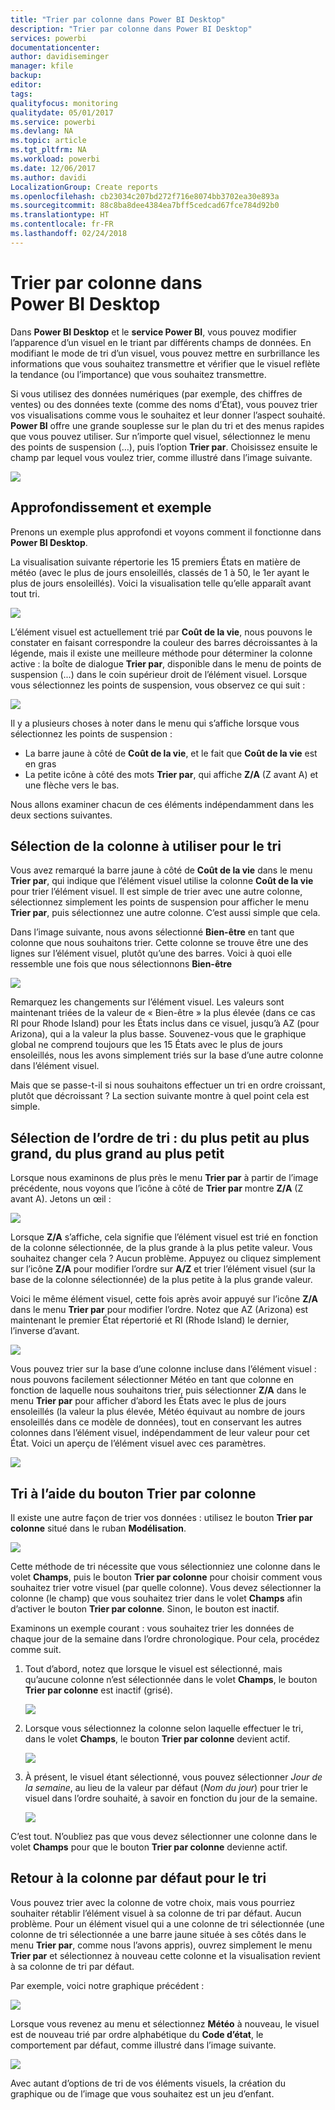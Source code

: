 ```yaml
---
title: "Trier par colonne dans Power BI Desktop"
description: "Trier par colonne dans Power BI Desktop"
services: powerbi
documentationcenter: 
author: davidiseminger
manager: kfile
backup: 
editor: 
tags: 
qualityfocus: monitoring
qualitydate: 05/01/2017
ms.service: powerbi
ms.devlang: NA
ms.topic: article
ms.tgt_pltfrm: NA
ms.workload: powerbi
ms.date: 12/06/2017
ms.author: davidi
LocalizationGroup: Create reports
ms.openlocfilehash: cb23034c207bd272f716e8074bb3702ea30e893a
ms.sourcegitcommit: 88c8ba8dee4384ea7bff5cedcad67fce784d92b0
ms.translationtype: HT
ms.contentlocale: fr-FR
ms.lasthandoff: 02/24/2018
---
```

# <a name="sort-by-column-in-power-bi-desktop"></a>Trier par colonne dans Power BI Desktop
Dans **Power BI Desktop** et le **service Power BI**, vous pouvez modifier l’apparence d’un visuel en le triant par différents champs de données. En modifiant le mode de tri d’un visuel, vous pouvez mettre en surbrillance les informations que vous souhaitez transmettre et vérifier que le visuel reflète la tendance (ou l’importance) que vous souhaitez transmettre.

Si vous utilisez des données numériques (par exemple, des chiffres de ventes) ou des données texte (comme des noms d’État), vous pouvez trier vos visualisations comme vous le souhaitez et leur donner l’aspect souhaité.  **Power BI** offre une grande souplesse sur le plan du tri et des menus rapides que vous pouvez utiliser. Sur n’importe quel visuel, sélectionnez le menu des points de suspension (…), puis l’option **Trier par**. Choisissez ensuite le champ par lequel vous voulez trier, comme illustré dans l’image suivante.

![](media/desktop-sort-by-column/sortbycolumn_2.png)

## <a name="more-depth-and-an-example"></a>Approfondissement et exemple
Prenons un exemple plus approfondi et voyons comment il fonctionne dans **Power BI Desktop**.

La visualisation suivante répertorie les 15 premiers États en matière de météo (avec le plus de jours ensoleillés, classés de 1 à 50, le 1er ayant le plus de jours ensoleillés). Voici la visualisation telle qu’elle apparaît avant tout tri.

![](media/desktop-sort-by-column/sortbycolumn_1.png)

L’élément visuel est actuellement trié par **Coût de la vie**, nous pouvons le constater en faisant correspondre la couleur des barres décroissantes à la légende, mais il existe une meilleure méthode pour déterminer la colonne active : la boîte de dialogue **Trier par**, disponible dans le menu de points de suspension (...) dans le coin supérieur droit de l’élément visuel. Lorsque vous sélectionnez les points de suspension, vous observez ce qui suit :

![](media/desktop-sort-by-column/sortbycolumn_2.png)

Il y a plusieurs choses à noter dans le menu qui s’affiche lorsque vous sélectionnez les points de suspension :

* La barre jaune à côté de **Coût de la vie**, et le fait que **Coût de la vie** est en gras
* La petite icône à côté des mots **Trier par**, qui affiche **Z/A** (Z avant A) et une flèche vers le bas.

Nous allons examiner chacun de ces éléments indépendamment dans les deux sections suivantes.

## <a name="selecting-which-column-to-use-for-sorting"></a>Sélection de la colonne à utiliser pour le tri
Vous avez remarqué la barre jaune à côté de **Coût de la vie** dans le menu **Trier par**, qui indique que l’élément visuel utilise la colonne **Coût de la vie** pour trier l’élément visuel. Il est simple de trier avec une autre colonne, sélectionnez simplement les points de suspension pour afficher le menu **Trier par**, puis sélectionnez une autre colonne. C’est aussi simple que cela.

Dans l’image suivante, nous avons sélectionné **Bien-être** en tant que colonne que nous souhaitons trier. Cette colonne se trouve être une des lignes sur l’élément visuel, plutôt qu’une des barres. Voici à quoi elle ressemble une fois que nous sélectionnons **Bien-être**

![](media/desktop-sort-by-column/sortbycolumn_3.png)

Remarquez les changements sur l’élément visuel. Les valeurs sont maintenant triées de la valeur de « Bien-être » la plus élevée (dans ce cas RI pour Rhode Island) pour les États inclus dans ce visuel, jusqu’à AZ (pour Arizona), qui a la valeur la plus basse. Souvenez-vous que le graphique global ne comprend toujours que les 15 États avec le plus de jours ensoleillés, nous les avons simplement triés sur la base d’une autre colonne dans l’élément visuel.

Mais que se passe-t-il si nous souhaitons effectuer un tri en ordre croissant, plutôt que décroissant ? La section suivante montre à quel point cela est simple.

## <a name="selecting-the-sort-order---smallest-to-largest-largest-to-smallest"></a>Sélection de l’ordre de tri : du plus petit au plus grand, du plus grand au plus petit
Lorsque nous examinons de plus près le menu **Trier par** à partir de l’image précédente, nous voyons que l’icône à côté de **Trier par** montre **Z/A** (Z avant A). Jetons un œil :

![](media/desktop-sort-by-column/sortbycolumn_4.png)

Lorsque **Z/A** s’affiche, cela signifie que l’élément visuel est trié en fonction de la colonne sélectionnée, de la plus grande à la plus petite valeur. Vous souhaitez changer cela ? Aucun problème. Appuyez ou cliquez simplement sur l’icône **Z/A** pour modifier l’ordre sur **A/Z** et trier l’élément visuel (sur la base de la colonne sélectionnée) de la plus petite à la plus grande valeur.

Voici le même élément visuel, cette fois après avoir appuyé sur l’icône **Z/A** dans le menu **Trier par** pour modifier l’ordre. Notez que AZ (Arizona) est maintenant le premier État répertorié et RI (Rhode Island) le dernier, l’inverse d’avant.

![](media/desktop-sort-by-column/sortbycolumn_5.png)

Vous pouvez trier sur la base d’une colonne incluse dans l’élément visuel : nous pouvons facilement sélectionner Météo en tant que colonne en fonction de laquelle nous souhaitons trier, puis sélectionner **Z/A** dans le menu **Trier par** pour afficher d’abord les États avec le plus de jours ensoleillés (la valeur la plus élevée, Météo équivaut au nombre de jours ensoleillés dans ce modèle de données), tout en conservant les autres colonnes dans l’élément visuel, indépendamment de leur valeur pour cet État. Voici un aperçu de l’élément visuel avec ces paramètres.

![](media/desktop-sort-by-column/sortbycolumn_6.png)

## <a name="sort-using-the-sort-by-column-button"></a>Tri à l’aide du bouton Trier par colonne
Il existe une autre façon de trier vos données : utilisez le bouton **Trier par colonne** situé dans le ruban **Modélisation**.

![](media/desktop-sort-by-column/sortbycolumn_8.png)

Cette méthode de tri nécessite que vous sélectionniez une colonne dans le volet **Champs**, puis le bouton **Trier par colonne** pour choisir comment vous souhaitez trier votre visuel (par quelle colonne). Vous devez sélectionner la colonne (le champ) que vous souhaitez trier dans le volet **Champs** afin d’activer le bouton **Trier par colonne**. Sinon, le bouton est inactif.

Examinons un exemple courant : vous souhaitez trier les données de chaque jour de la semaine dans l’ordre chronologique. Pour cela, procédez comme suit.

1. Tout d’abord, notez que lorsque le visuel est sélectionné, mais qu’aucune colonne n’est sélectionnée dans le volet **Champs**, le bouton **Trier par colonne** est inactif (grisé).
   
   ![](media/desktop-sort-by-column/sortbycolumn_9a.png)
2. Lorsque vous sélectionnez la colonne selon laquelle effectuer le tri, dans le volet **Champs**, le bouton **Trier par colonne** devient actif.
   
   ![](media/desktop-sort-by-column/sortbycolumn_10.png)
3. À présent, le visuel étant sélectionné, vous pouvez sélectionner *Jour de la semaine*, au lieu de la valeur par défaut (*Nom du jour*) pour trier le visuel dans l’ordre souhaité, à savoir en fonction du jour de la semaine.
   
   ![](media/desktop-sort-by-column/sortbycolumn_11.png)

C’est tout. N’oubliez pas que vous devez sélectionner une colonne dans le volet **Champs** pour que le bouton **Trier par colonne** devienne actif.

## <a name="getting-back-to-default-column-for-sorting"></a>Retour à la colonne par défaut pour le tri
Vous pouvez trier avec la colonne de votre choix, mais vous pourriez souhaiter rétablir l’élément visuel à sa colonne de tri par défaut. Aucun problème. Pour un élément visuel qui a une colonne de tri sélectionnée (une colonne de tri sélectionnée a une barre jaune située à ses côtés dans le menu **Trier par**, comme nous l’avons appris), ouvrez simplement le menu **Trier par** et sélectionnez à nouveau cette colonne et la visualisation revient à sa colonne de tri par défaut.

Par exemple, voici notre graphique précédent :

![](media/desktop-sort-by-column/sortbycolumn_6.png)

Lorsque vous revenez au menu et sélectionnez **Météo** à nouveau, le visuel est de nouveau trié par ordre alphabétique du **Code d’état**, le comportement par défaut, comme illustré dans l’image suivante.

![](media/desktop-sort-by-column/sortbycolumn_7.png)

Avec autant d’options de tri de vos éléments visuels, la création du graphique ou de l’image que vous souhaitez est un jeu d’enfant.

